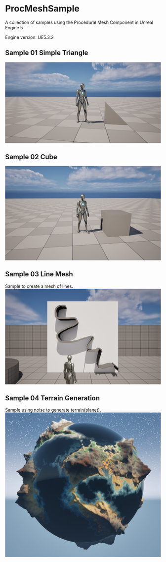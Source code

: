 # ProcMeshSample
A collection of samples using the Procedural Mesh Component in Unreal Engine 5

Engine version: UE5.3.2

## Sample 01 Simple Triangle
![Image Sample 02](README/01_Sample_Triangle.png)

## Sample 02 Cube
![Image Sample 02](README/02_Sample_Cube.png)

## Sample 03 Line Mesh
Sample to create a mesh of lines.
![Image Sample 03](README/03_Sample_Line.png)

## Sample 04 Terrain Generation
Sample using noise to generate terrain(planet).
![Image Sample 04](README/04_Sample_Planet.png)
